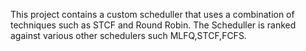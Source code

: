 This project contains a custom scheduller that uses a combination of techniques such as STCF and Round Robin. The Scheduller is ranked against various other schedulers such MLFQ,STCF,FCFS.
